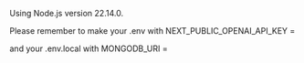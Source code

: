 Using Node.js version 22.14.0.

Please remember to make your .env with NEXT_PUBLIC_OPENAI_API_KEY =

and your .env.local with MONGODB_URI = 
